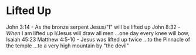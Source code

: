 # Lifted Up

John 3:14 - 
  As the bronze serpent Jesus/"I" will be lifted up
John 8:32 - 
  _When_ I am lifted up
  I/Jesus will draw all men
  ...one day every knee will bow, Isaiah 45:23
Matthew 4:5-10 - 
  Jesus was lifted up twice
  ...to the Pinnacle of the temple
  ...to a very high mountain
  by "the devil"
